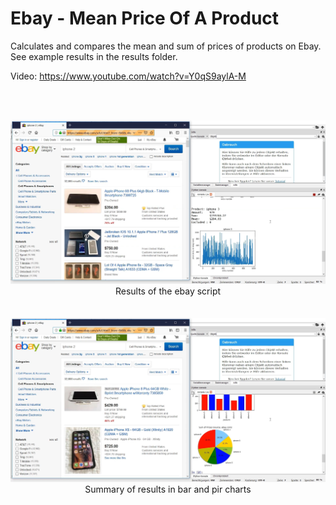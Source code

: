 # Ebay - Mean Price Of A Product
Calculates and compares the mean and sum of prices of products on Ebay. See example results in the results folder.

Video: https://www.youtube.com/watch?v=Y0qS9aylA-M

<br><br>

<p align="center">
<img src="https://raw.githubusercontent.com/gh28942/ebay-mean-price/master/screenshot/scr-ebay-1.jpg">
<br>Results of the ebay script</br>
<br><br>

<img src="https://raw.githubusercontent.com/gh28942/ebay-mean-price/master/screenshot/scr-ebay-2.jpg">
<br>Summary of results in bar and pir charts</br>
<br><br>
</p>
